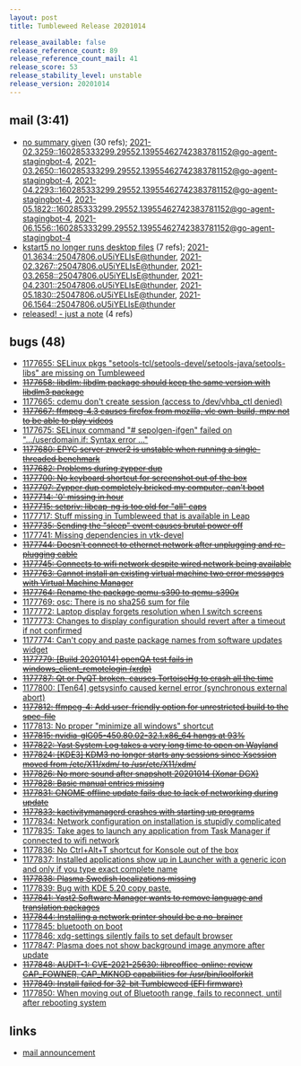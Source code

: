 ```yaml
---
layout: post
title: Tumbleweed Release 20201014

release_available: false
release_reference_count: 89
release_reference_count_mail: 41
release_score: 53
release_stability_level: unstable
release_version: 20201014
---
```


## mail (3:41)

- [no summary given](https://lists.opensuse.org/archives/list/factory@lists.opensuse.org/thread/LECHSCXFN7HKRCBURSAA5ZD7YSMYMENX) (30 refs); [2021-02.3259::<160285333299.29552.13955462742383781152@go-agent-stagingbot-4>](https://lists.opensuse.org/archives/list/factory@lists.opensuse.org/thread/LECHSCXFN7HKRCBURSAA5ZD7YSMYMENX), [2021-03.2650::<160285333299.29552.13955462742383781152@go-agent-stagingbot-4>](https://lists.opensuse.org/archives/list/factory@lists.opensuse.org/thread/LECHSCXFN7HKRCBURSAA5ZD7YSMYMENX), [2021-04.2293::<160285333299.29552.13955462742383781152@go-agent-stagingbot-4>](https://lists.opensuse.org/archives/list/factory@lists.opensuse.org/thread/LECHSCXFN7HKRCBURSAA5ZD7YSMYMENX), [2021-05.1822::<160285333299.29552.13955462742383781152@go-agent-stagingbot-4>](https://lists.opensuse.org/archives/list/factory@lists.opensuse.org/thread/LECHSCXFN7HKRCBURSAA5ZD7YSMYMENX), [2021-06.1556::<160285333299.29552.13955462742383781152@go-agent-stagingbot-4>](https://lists.opensuse.org/archives/list/factory@lists.opensuse.org/thread/LECHSCXFN7HKRCBURSAA5ZD7YSMYMENX)
- [kstart5 no longer runs desktop files](https://lists.opensuse.org/opensuse-factory/2020-10/msg00135.html) (7 refs); [2021-01.3634::<25047806.oU5iYELIsE@thunder>](https://lists.opensuse.org/archives/list/factory@lists.opensuse.org/thread/W2MNGFTCN6WHGQDGXZ264JQE4OYTDIFU), [2021-02.3267::<25047806.oU5iYELIsE@thunder>](https://lists.opensuse.org/archives/list/factory@lists.opensuse.org/thread/W2MNGFTCN6WHGQDGXZ264JQE4OYTDIFU), [2021-03.2658::<25047806.oU5iYELIsE@thunder>](https://lists.opensuse.org/archives/list/factory@lists.opensuse.org/thread/W2MNGFTCN6WHGQDGXZ264JQE4OYTDIFU), [2021-04.2301::<25047806.oU5iYELIsE@thunder>](https://lists.opensuse.org/archives/list/factory@lists.opensuse.org/thread/W2MNGFTCN6WHGQDGXZ264JQE4OYTDIFU), [2021-05.1830::<25047806.oU5iYELIsE@thunder>](https://lists.opensuse.org/archives/list/factory@lists.opensuse.org/thread/W2MNGFTCN6WHGQDGXZ264JQE4OYTDIFU), [2021-06.1564::<25047806.oU5iYELIsE@thunder>](https://lists.opensuse.org/archives/list/factory@lists.opensuse.org/thread/W2MNGFTCN6WHGQDGXZ264JQE4OYTDIFU)
- [released! - just a note](https://lists.opensuse.org/opensuse-factory/2020-10/msg00155.html) (4 refs)

## bugs (48)

<!--more-->

- [1177655: SELinux pkgs "setools-tcl/setools-devel/setools-java/setools-libs" are missing on Tumbleweed](https://bugzilla.opensuse.org/show_bug.cgi?id=1177655)
- ~~[1177658: libdlm: libdlm package should keep the same version with libdlm3 package](https://bugzilla.opensuse.org/show_bug.cgi?id=1177658)~~
- [1177665: cdemu don't create session (access to /dev/vhba_ctl denied)](https://bugzilla.opensuse.org/show_bug.cgi?id=1177665)
- ~~[1177667: ffmpeg-4.3 causes firefox from mozilla, vlc own-build, mpv not to be able to play videos](https://bugzilla.opensuse.org/show_bug.cgi?id=1177667)~~
- [1177675: SELinux command "# sepolgen-ifgen" failed on ".../userdomain.if: Syntax error ..."](https://bugzilla.opensuse.org/show_bug.cgi?id=1177675)
- ~~[1177680: EPYC server znver2 is unstable when running a single-threaded benchmark](https://bugzilla.opensuse.org/show_bug.cgi?id=1177680)~~
- ~~[1177682: Problems during zypper dup](https://bugzilla.opensuse.org/show_bug.cgi?id=1177682)~~
- ~~[1177700: No keyboard shortcut for screenshot out of the box](https://bugzilla.opensuse.org/show_bug.cgi?id=1177700)~~
- ~~[1177707: Zypper dup completely bricked my computer, can't boot](https://bugzilla.opensuse.org/show_bug.cgi?id=1177707)~~
- ~~[1177714: '0' missing in hour](https://bugzilla.opensuse.org/show_bug.cgi?id=1177714)~~
- ~~[1177715: setpriv: libcap-ng is too old for "all" caps](https://bugzilla.opensuse.org/show_bug.cgi?id=1177715)~~
- [1177717: Stuff missing in Tumbleweed that is available in Leap](https://bugzilla.opensuse.org/show_bug.cgi?id=1177717)
- ~~[1177735: Sending the "sleep" event causes brutal power off](https://bugzilla.opensuse.org/show_bug.cgi?id=1177735)~~
- [1177741: Missing dependencies in vtk-devel](https://bugzilla.opensuse.org/show_bug.cgi?id=1177741)
- ~~[1177744: Doesn't connect to ethernet network after unplugging and re-plugging cable](https://bugzilla.opensuse.org/show_bug.cgi?id=1177744)~~
- ~~[1177745: Connects to wifi network despite wired network being available](https://bugzilla.opensuse.org/show_bug.cgi?id=1177745)~~
- ~~[1177763: Cannot install an existing virtual machine two error messages with Virtual Machine Manager](https://bugzilla.opensuse.org/show_bug.cgi?id=1177763)~~
- ~~[1177764: Rename the package qemu-s390 to qemu-s390x](https://bugzilla.opensuse.org/show_bug.cgi?id=1177764)~~
- [1177769: osc: There is no sha256 sum for file](https://bugzilla.opensuse.org/show_bug.cgi?id=1177769)
- [1177772: Laptop display forgets resolution when I switch screens](https://bugzilla.opensuse.org/show_bug.cgi?id=1177772)
- [1177773: Changes to display configuration should revert after a timeout if not confirmed](https://bugzilla.opensuse.org/show_bug.cgi?id=1177773)
- [1177774: Can't copy and paste package names from software updates widget](https://bugzilla.opensuse.org/show_bug.cgi?id=1177774)
- ~~[1177779: \[Build 20201014\] openQA test fails in windows_client_remotelogin (xrdp)](https://bugzilla.opensuse.org/show_bug.cgi?id=1177779)~~
- ~~[1177787: Qt or PyQT broken, causes TortoiseHg to crash all the time](https://bugzilla.opensuse.org/show_bug.cgi?id=1177787)~~
- [1177800: \[Ten64\] getsysinfo caused kernel error (synchronous external abort)](https://bugzilla.opensuse.org/show_bug.cgi?id=1177800)
- ~~[1177812: ffmpeg-4: Add user-friendly option for unrestricted build to the spec-file](https://bugzilla.opensuse.org/show_bug.cgi?id=1177812)~~
- [1177813: No proper "minimize all windows" shortcut](https://bugzilla.opensuse.org/show_bug.cgi?id=1177813)
- ~~[1177815: nvidia-glG05-450.80.02-32.1.x86_64 hangs at 93%](https://bugzilla.opensuse.org/show_bug.cgi?id=1177815)~~
- ~~[1177822: Yast  System Log takes a very long time to open on Wayland](https://bugzilla.opensuse.org/show_bug.cgi?id=1177822)~~
- ~~[1177824: \[KDE3\] KDM3 no longer starts any sessions since Xsession moved from /etc/X11/xdm/ to /usr/etc/X11/xdm/](https://bugzilla.opensuse.org/show_bug.cgi?id=1177824)~~
- ~~[1177826: No more sound after snapshott 20201014  (Xonar DGX)](https://bugzilla.opensuse.org/show_bug.cgi?id=1177826)~~
- ~~[1177828: Basic manual entries missing](https://bugzilla.opensuse.org/show_bug.cgi?id=1177828)~~
- ~~[1177831: GNOME offline update fails due to lack of networking during update](https://bugzilla.opensuse.org/show_bug.cgi?id=1177831)~~
- ~~[1177833: kactivitymanagerd crashes with starting up programs](https://bugzilla.opensuse.org/show_bug.cgi?id=1177833)~~
- [1177834: Network configuration on installation is stupidly complicated](https://bugzilla.opensuse.org/show_bug.cgi?id=1177834)
- [1177835: Take ages to launch any application from Task Manager if connected to wifi network](https://bugzilla.opensuse.org/show_bug.cgi?id=1177835)
- [1177836: No Ctrl+Alt+T shortcut for Konsole out of the box](https://bugzilla.opensuse.org/show_bug.cgi?id=1177836)
- [1177837: Installed applications show up in Launcher with a generic icon and only if you type exact complete name](https://bugzilla.opensuse.org/show_bug.cgi?id=1177837)
- ~~[1177838: Plasma Swedish localizations missing](https://bugzilla.opensuse.org/show_bug.cgi?id=1177838)~~
- [1177839: Bug with KDE 5.20 copy paste.](https://bugzilla.opensuse.org/show_bug.cgi?id=1177839)
- ~~[1177841: Yast2 Software Manager wants to remove language and translation packages](https://bugzilla.opensuse.org/show_bug.cgi?id=1177841)~~
- ~~[1177844: Installing a network printer should be a no-brainer](https://bugzilla.opensuse.org/show_bug.cgi?id=1177844)~~
- [1177845: bluetooth on boot](https://bugzilla.opensuse.org/show_bug.cgi?id=1177845)
- [1177846: xdg-settings silently fails to set default browser](https://bugzilla.opensuse.org/show_bug.cgi?id=1177846)
- [1177847: Plasma does not show background image anymore after update](https://bugzilla.opensuse.org/show_bug.cgi?id=1177847)
- ~~[1177848: AUDIT-1: CVE-2021-25630: libreoffice-online: review CAP_FOWNER, CAP_MKNOD capabilities for /usr/bin/loolforkit](https://bugzilla.opensuse.org/show_bug.cgi?id=1177848)~~
- ~~[1177849: Install failed for 32-bit Tumbleweed (EFI firmware)](https://bugzilla.opensuse.org/show_bug.cgi?id=1177849)~~
- [1177850: When moving out of Bluetooth range, fails to reconnect, until after rebooting system](https://bugzilla.opensuse.org/show_bug.cgi?id=1177850)



## links

- [mail announcement](https://lists.opensuse.org/archives/list/factory@lists.opensuse.org/thread/LECHSCXFN7HKRCBURSAA5ZD7YSMYMENX)
